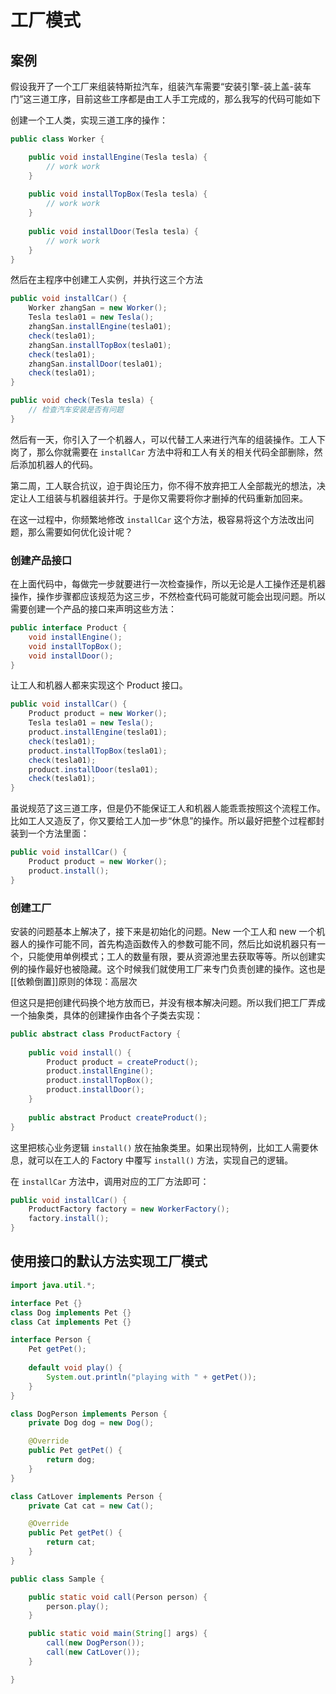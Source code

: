 # 工厂模式

## 案例

假设我开了一个工厂来组装特斯拉汽车，组装汽车需要“安装引擎-装上盖-装车门”这三道工序，目前这些工序都是由工人手工完成的，那么我写的代码可能如下

创建一个工人类，实现三道工序的操作：
```java
public class Worker {

    public void installEngine(Tesla tesla) {
        // work work
    }
    
    public void installTopBox(Tesla tesla) {
        // work work
    }
    
    public void installDoor(Tesla tesla) {
        // work work
    }
}
```

然后在主程序中创建工人实例，并执行这三个方法
```java
public void installCar() {
    Worker zhangSan = new Worker();
    Tesla tesla01 = new Tesla();
    zhangSan.installEngine(tesla01);
    check(tesla01);
    zhangSan.installTopBox(tesla01);
    check(tesla01);
    zhangSan.installDoor(tesla01);
    check(tesla01);
}

public void check(Tesla tesla) {
    // 检查汽车安装是否有问题
}

```

然后有一天，你引入了一个机器人，可以代替工人来进行汽车的组装操作。工人下岗了，那么你就需要在 `installCar` 方法中将和工人有关的相关代码全部删除，然后添加机器人的代码。

第二周，工人联合抗议，迫于舆论压力，你不得不放弃把工人全部裁光的想法，决定让人工组装与机器组装并行。于是你又需要将你才删掉的代码重新加回来。

在这一过程中，你频繁地修改 `installCar` 这个方法，极容易将这个方法改出问题，那么需要如何优化设计呢？

### 创建产品接口

在上面代码中，每做完一步就要进行一次检查操作，所以无论是人工操作还是机器操作，操作步骤都应该规范为这三步，不然检查代码可能就可能会出现问题。所以需要创建一个产品的接口来声明这些方法：
```java
public interface Product {
    void installEngine();
    void installTopBox();
    void installDoor();   
}
```
让工人和机器人都来实现这个 Product 接口。

```java
public void installCar() {
    Product product = new Worker();
    Tesla tesla01 = new Tesla();
    product.installEngine(tesla01);
    check(tesla01);
    product.installTopBox(tesla01);
    check(tesla01);
    product.installDoor(tesla01);
    check(tesla01);
}
```


虽说规范了这三道工序，但是仍不能保证工人和机器人能乖乖按照这个流程工作。比如工人又造反了，你又要给工人加一步“休息”的操作。所以最好把整个过程都封装到一个方法里面：

```java
public void installCar() {
    Product product = new Worker();
    product.install();
}
```

### 创建工厂

安装的问题基本上解决了，接下来是初始化的问题。New 一个工人和 new 一个机器人的操作可能不同，首先构造函数传入的参数可能不同，然后比如说机器只有一个，只能使用单例模式；工人的数量有限，要从资源池里去获取等等。所以创建实例的操作最好也被隐藏。这个时候我们就使用工厂来专门负责创建的操作。这也是[[依赖倒置]]原则的体现：高层次

但这只是把创建代码换个地方放而已，并没有根本解决问题。所以我们把工厂弄成一个抽象类，具体的创建操作由各个子类去实现：
```java
public abstract class ProductFactory {
    
    public void install() {
        Product product = createProduct();
        product.installEngine();
        product.installTopBox();
        product.installDoor();       
    }
    
    public abstract Product createProduct();
}
```

这里把核心业务逻辑 `install()` 放在抽象类里。如果出现特例，比如工人需要休息，就可以在工人的 Factory 中覆写 `install()` 方法，实现自己的逻辑。

在 `installCar` 方法中，调用对应的工厂方法即可：
```java
public void installCar() {
    ProductFactory factory = new WorkerFactory();
    factory.install();
}
```

## 使用接口的默认方法实现工厂模式

```java
import java.util.*;

interface Pet {}
class Dog implements Pet {}
class Cat implements Pet {}

interface Person {
    Pet getPet();
    
    default void play() {
        System.out.println("playing with " + getPet());
    }
}

class DogPerson implements Person {
    private Dog dog = new Dog();

    @Override
    public Pet getPet() {
        return dog;
    }
}

class CatLover implements Person {
    private Cat cat = new Cat();

    @Override
    public Pet getPet() {
        return cat;
    }
}

public class Sample {

    public static void call(Person person) {
        person.play();
    }

    public static void main(String[] args) {
        call(new DogPerson());
        call(new CatLover());
    }

}

```